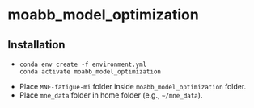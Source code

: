 <!-- LTeX:enabled=false -->

# moabb_model_optimization

## Installation

- ```
  conda env create -f environment.yml
  conda activate moabb_model_optimization
  ```
- Place `MNE-fatigue-mi` folder inside `moabb_model_optimization` folder.
- Place `mne_data` folder in home folder (e.g., `~/mne_data`).
